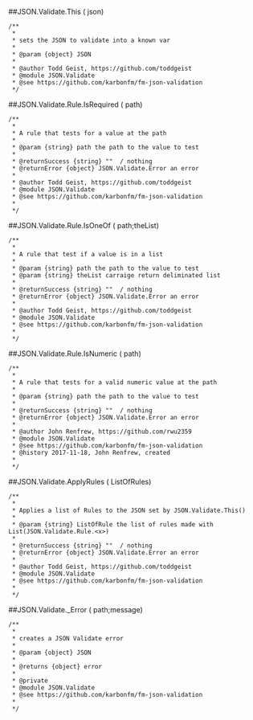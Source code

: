 ##JSON.Validate.This ( json)```/**
 *
 * sets the JSON to validate into a known var
 *
 * @param {object} JSON 
 * 
 * @author Todd Geist, https://github.com/toddgeist
 * @module JSON.Validate
 * @see https://github.com/karbonfm/fm-json-validation
 */```##JSON.Validate.Rule.IsRequired ( path)```/**
 *
 * A rule that tests for a value at the path
 *
 * @param {string} path the path to the value to test
 *
 * @returnSuccess {string} ""  / nothing
 * @returnError {object} JSON.Validate.Error an error
 * 
 * @author Todd Geist, https://github.com/toddgeist
 * @module JSON.Validate
 * @see https://github.com/karbonfm/fm-json-validation
 *
 */```##JSON.Validate.Rule.IsOneOf ( path;theList)```/**
 *
 * A rule that test if a value is in a list
 *
 * @param {string} path the path to the value to test
 * @param {string} theList carraige return deliminated list
 *
 * @returnSuccess {string} ""  / nothing
 * @returnError {object} JSON.Validate.Error an error
 * 
 * @author Todd Geist, https://github.com/toddgeist
 * @module JSON.Validate
 * @see https://github.com/karbonfm/fm-json-validation
 *
 */```##JSON.Validate.Rule.IsNumeric ( path)```/**
 *
 * A rule that tests for a valid numeric value at the path
 *
 * @param {string} path the path to the value to test
 *
 * @returnSuccess {string} ""  / nothing
 * @returnError {object} JSON.Validate.Error an error
 * 
 * @author John Renfrew, https://github.com/rwu2359
 * @module JSON.Validate
 * @see https://github.com/karbonfm/fm-json-validation
 * @history 2017-11-18, John Renfrew, created
 *
 */```##JSON.Validate.ApplyRules ( ListOfRules)```/**
 *
 * Applies a list of Rules to the JSON set by JSON.Validate.This()
 *
 * @param {string} ListOfRule the list of rules made with List(JSON.Validate.Rule.<x>)
 *
 * @returnSuccess {string} ""  / nothing
 * @returnError {object} JSON.Validate.Error an error
 * 
 * @author Todd Geist, https://github.com/toddgeist
 * @module JSON.Validate
 * @see https://github.com/karbonfm/fm-json-validation
 *
 */```##JSON.Validate._Error ( path;message)```/**
 *
 * creates a JSON Validate error
 *
 * @param {object} JSON 
 * 
 * @returns {object} error
 *
 * @private
 * @module JSON.Validate
 * @see https://github.com/karbonfm/fm-json-validation
 *
 */```